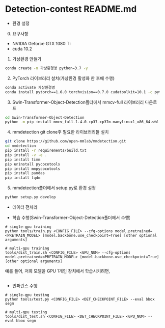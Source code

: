# Detection-contest README.md
- 환경 설정  
 0. 요구사항
  - NVIDIA Geforce GTX 1080 Ti
  - cuda 10.2
  
 1. 가상환경 만들기
 ```bash
 conda create -n 가상환경명 python=3.7 -y
 ```

 2. PyTorch 라이브러리 설치(가상환경 활성화 한 후에 수행)
 ```bash
 conda activate 가상환경명
 conda install pytorch==1.6.0 torchvision==0.7.0 cudatoolkit=10.1 -c pytorch -y
 ```

 3. Swin-Transformer-Object-Detection폴더에서 mmcv-full 라이브러리 다운로드
 ```bash
 cd Swin-Transformer-Object-Detection
 python -m pip install mmcv_full-1.4.0-cp37-cp37m-manylinux1_x86_64.whl
 ```
  
 4. mmdetection git clone후 필요한 라이브러리들 설치
 ```bash
 git clone https://github.com/open-mmlab/mmdetection.git
 cd mmdetection
 pip install -r requirements/build.txt
 pip install -v -e .
 pip install timm
 pip uninstall pycocotools
 pip install mmpycocotools
 pip install pandas
 pip install tqdm
 ```
  
 5. mmdetection폴더에서 setup.py로 환경 설정
 ```bash
 python setup.py develop
 ```

- 데이터 전처리


- 학습 수행(Swin-Transformer-Object-Detection폴더에서 수행)
```
# single-gpu training
python tools/train.py <CONFIG_FILE> --cfg-options model.pretrained=<PRETRAIN_MODEL> [model.backbone.use_checkpoint=True] [other optional arguments]

# multi-gpu training
tools/dist_train.sh <CONFIG_FILE> <GPU_NUM> --cfg-options model.pretrained=<PRETRAIN_MODEL> [model.backbone.use_checkpoint=True] [other optional arguments] 
```
예를 들어, 저희 모델을 GPU 1개인 장치에서 학습시키려면,
```

```

- 인퍼런스 수행
```
# single-gpu testing
python tools/test.py <CONFIG_FILE> <DET_CHECKPOINT_FILE> --eval bbox segm

# multi-gpu testing
tools/dist_test.sh <CONFIG_FILE> <DET_CHECKPOINT_FILE> <GPU_NUM> --eval bbox segm
```
